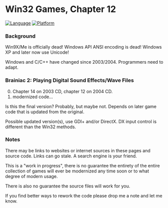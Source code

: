 # Win32 Games, Chapter 12

[![Language](https://img.shields.io/badge/Language%20-C++-blue.svg)](https://github.com/GeorgePimpleton/Win32-games/)
[![Platform](https://img.shields.io/badge/Platform%20-Win32-blue.svg)](https://github.com/GeorgePimpleton/Win32-games/)

### Background

Win9X/Me is officially dead!  Windows API ANSI encoding is dead!  Windows XP and later now use Unicode!

Windows and C/C++ have changed since 2003/2004.  Programmers need to adapt.

### Brainiac 2: Playing Digital Sound Effects/Wave Files

0. Chapter 14 on 2003 CD, chapter 12 on 2004 CD.
1. modernized code...

Is this the final version?  Probably, but maybe not.  Depends on later game code that is updated from the original.

Possible updated version(s), use GDI+ and/or DirectX.  DX input control is different than the Win32 methods.

### Notes

There may be links to websites or internet sources in these pages and source code. Links can go stale. A search engine is your friend.

This is a "work in progress", there is no guarantee the entirety of the entire collection of games will ever be modernized any time soon or to what degree of modern usage.

There is also no guarantee the source files will work for you.

If you find better ways to rework the code please drop me a note and let me know.
